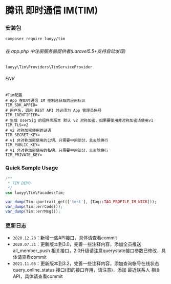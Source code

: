 # 腾讯 即时通信 IM(TIM)

### 安装包
```bash
composer require luoyy/tim
```
###### 在 app.php 中注册服务器提供者(Laravel5.5+支持自动发现)
```php
luoyy\Tim\Providers\TimServiceProvider
```
###### ENV
```env
#Tim配置
# App 在即时通信 IM 控制台获取的应用标识
TIM_SDK_APPID=
# 用户名，调用 REST API 时必须为 App 管理员帐号
TIM_IDENTIFIER=
# 生成 UserSig 的组件库版本 默认 v2 对称加密，如果要使用非对称加密请使用v1
TIM_TLS=v2
# v2 对称加密使用的谜语
TIM_SECRET_KEY=
# v1 非对称加密使用的公钥，只需要中间部分，且去除换行
TIM_PUBLIC_KEY=
# v1 非对称加密使用的私钥，只需要中间部分，且去除换行
TIM_PRIVATE_KEY=
```

### Quick Sample Usage
```php
/**
 * TIM DEMO
 */
use luoyy\Tim\Facades\Tim;

var_dump(Tim::portrait_get(['test'], [Tag::TAG_PROFILE_IM_NICK]));
var_dump(Tim::errCode());
var_dump(Tim::errMsg());
```
### 更新日志
* `2020.12.23`：新增一些API接口，具体请查看commit
* `2020.07.31`：更新版本到3.0，完善一些注释内容，添加全员推送 all_member_push 相关接口，2.0升级请注意querystate接口参数已修改，具体请查看commit
* `2021.11.05`：更新版本到3.2，完善一些注释内容，添加查询帐号在线状态 query_online_status 接口(旧的接口弃用，请注意)，添加 最近联系人 相关API，具体请查看commit
